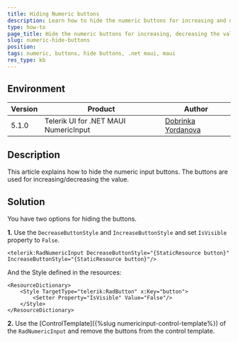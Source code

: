 ```yaml
---
title: Hiding Numeric buttons
description: Learn how to hide the numeric buttons for increasing and decreasing the numeric value
type: how-to
page_title: Hide the numeric buttons for increasing, decreasing the value
slug: numeric-hide-buttons
position: 
tags: numeric, buttons, hide buttons, .net maui, maui
res_type: kb
---
```


## Environment
| Version | Product | Author | 
| --- | --- | ---- | 
| 5.1.0 | Telerik UI for .NET MAUI NumericInput | [Dobrinka Yordanova](https://www.telerik.com/blogs/author/dobrinka-yordanova)| 


## Description

This article explains how to hide the numeric input buttons. The buttons are used for increasing/decreasing the value. 


## Solution

You have two options for hiding the buttons.

**1.** Use the `DecreaseButtonStyle` and `IncreaseButtonStyle` and set `IsVisible` property to `False`.

```XAML
<telerik:RadNumericInput DecreaseButtonStyle="{StaticResource button}" IncreaseButtonStyle="{StaticResource button}"/>
```

And the Style defined in the resources:

```XAML
<ResourceDictionary>
    <Style TargetType="telerik:RadButton" x:Key="button">
        <Setter Property="IsVisible" Value="False"/>
    </Style>
</ResourceDictionary>
```

**2.** Use the [ControlTemplate]({%slug numericinput-control-template%}) of the `RadNumericInput` and remove the buttons from the control template.  

